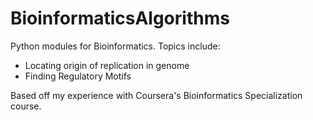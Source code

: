 # BioinformaticsAlgorithms

Python modules for Bioinformatics. Topics include:
- Locating origin of replication in genome
- Finding Regulatory Motifs

Based off my experience with Coursera's Bioinformatics Specialization course.
